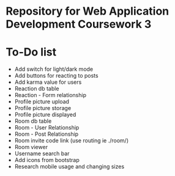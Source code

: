 # Repository for Web Application Development Coursework 3
# To-Do list
- Add switch for light/dark mode
- Add buttons for reacting to posts
- Add karma value for users
- Reaction db table
- Reaction - Form relationship
- Profile picture upload
- Profile picture storage
- Profile picture displayed
- Room db table
- Room - User Relationship
- Room - Post Relationship
- Room invite code link (use routing ie ./room/<invite code>)
- Room viewer
- Username search bar
- Add icons from bootstrap
- Research mobile usage and changing sizes